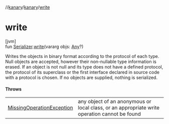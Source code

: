 //[kanary](../../index.md)/[kanary](index.md)/[write](write.md)

# write

[jvm]\
fun [Serializer](-serializer/index.md).[write](write.md)(vararg objs: [Any](https://kotlinlang.org/api/latest/jvm/stdlib/kotlin/-any/index.html)?)

Writes the objects in binary format according to the protocol of each type. Null objects are accepted, however their non-nullable type information is erased. If an object is not null and its type does not have a defined protocol, the protocol of its superclass or the first interface declared in source code with a protocol is chosen. If no objects are supplied, nothing is serialized.

#### Throws

| | |
|---|---|
| [MissingOperationException](-missing-operation-exception/index.md) | any object of an anonymous or local class, or an appropriate write operation cannot be found |
